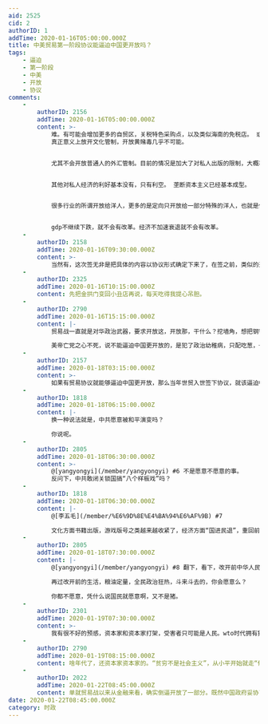 ```yaml
---
aid: 2525
cid: 2
authorID: 1
addTime: 2020-01-16T05:00:00.000Z
title: 中美贸易第一阶段协议能逼迫中国更开放吗？
tags:
    - 逼迫
    - 第一阶段
    - 中美
    - 开放
    - 协议
comments:
    -
        authorID: 2156
        addTime: 2020-01-16T05:00:00.000Z
        content: >-
            难。有可能会增加更多的自贸区，关税特色采购点，以及类似海南的免税店。 或者在珠海搞一块地方叫xx新区卖给澳门。
            真正意义上放开文化管制，开放黄赌毒几乎不可能。


            尤其不会开放普通人的外汇管制。目前的情况是加大了对私人出版的限制，大概率限制每个人获取vpn，甚至是强迫每个用户交出正式身份或被监控。


            其他对私人经济的利好基本没有，只有利空。 垄断资本主义已经基本成型。


            很多行业的所谓开放给洋人，更多的是定向只开放给一部分特殊的洋人，也就是俗称的洋人白手套。


            gdp不继续下跌，就不会有改革。经济不加速衰退就不会有改革。
    -
        authorID: 2158
        addTime: 2020-01-16T09:30:00.000Z
        content: >-
            当然有，这次签无非是把具体的内容以协议形式确定下来了，在签之前，类似的开放举措已经讲过了，并不新鲜。在包子把民资和实体快要玩死的时候，留下一个烂摊子等外资来输血救援，治标不治本。政治体制改革和法治建设跟不上的话，最后该跑的还是得跑，留得住的要么是白手套要么就是半死不活的。
    -
        authorID: 2325
        addTime: 2020-01-16T10:15:00.000Z
        content: 先把金拱门变回小丑店再说，每天吃得我提心吊胆。
    -
        authorID: 2790
        addTime: 2020-01-16T15:15:00.000Z
        content: |-
            贸易战一直就是对华政治武器，要求开放这，开放那，干什么？挖墙角，想把钢铁长城挖垮。

            美帝亡党之心不死，说不能逼迫中国更开放的，是犯了政治幼稚病，只配吃葱，一葱白。
    -
        authorID: 2157
        addTime: 2020-01-18T03:15:00.000Z
        content: >-
            如果有贸易协议就能够逼迫中国更开放，那么当年世贸入世签下协议，就该逼迫中国开放了。在具体贸易内容上，本次协议与世贸组织协议并没有本质的不同，唯一可能有区别的部分，即所谓“争端解决机制”运行状况如何，是否能够有效地制裁党国【把协议当废纸】的失信行为。
    -
        authorID: 1818
        addTime: 2020-01-18T06:15:00.000Z
        content: |-
            换一种说法就是，中共愿意被和平演变吗？

            你说呢。
    -
        authorID: 2805
        addTime: 2020-01-18T06:30:00.000Z
        content: >-
            @[yangyongyi](/member/yangyongyi) #6 不是愿意不愿意的事。
            反问下，中共敢闭关锁国搞“八个样板戏”吗？
    -
        authorID: 1818
        addTime: 2020-01-18T06:30:00.000Z
        content: |-
            @[李五毛](/member/%E6%9D%8E%E4%BA%94%E6%AF%9B) #7

            文化方面书籍出版，游戏版号之类越来越收紧了，经济方面“国进民退”，重回前30年不是不可能的。
    -
        authorID: 2805
        addTime: 2020-01-18T07:30:00.000Z
        content: |-
            @[yangyongyi](/member/yangyongyi) #8 翻下，看下，改开前中华人民共和国是个啥样子。

            再过改开前的生活，粮油定量，全民政治狂热，斗来斗去的，你会愿意么？

            你都不愿意，凭什么说国民就愿意啊，又不是猪。
    -
        authorID: 2301
        addTime: 2020-01-19T07:30:00.000Z
        content: >-
            我有很不好的预感，资本家和资本家打架，受害者只可能是人民。wto时代拥有独立法官监督，贸易战协议有什么独立的判决机构吗。不想让美帝赢，但是也不想让中共赢。
    -
        authorID: 2790
        addTime: 2020-01-19T08:15:00.000Z
        content: 啥年代了，还资本家资本家的。“贫穷不是社会主义”，从小平开始就走“修正主义”，“投降主义”路线，向资本主义投降了。
    -
        authorID: 2022
        addTime: 2020-01-22T08:45:00.000Z
        content: 单就贸易战以来从金融来看，确实倒逼开放了一部分。既然中国政府妥协了，看来是觉得自身能受得住美方资本的冲击。
date: 2020-01-22T08:45:00.000Z
category: 时政
---
```



